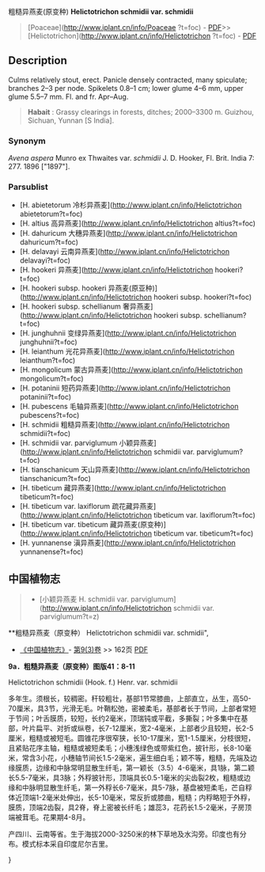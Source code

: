 粗糙异燕麦(原变种) **Helictotrichon schmidii var. schmidii**

> [Poaceae](http://www.iplant.cn/info/Poaceae ?t=foc) - [PDF](http://iplant.cn/foc/pdf/Poaceae.pdf)>>[Helictotrichon](http://www.iplant.cn/info/Helictotrichon ?t=foc) - [PDF](http://www.iplant.cn/foc/pdf/Helictotrichon.pdf)

## Description

Culms relatively stout, erect. Panicle densely contracted, many spiculate; branches 2–3 per node. Spikelets 0.8–1 cm; lower glume 4–6 mm, upper glume 5.5–7 mm. Fl. and fr. Apr–Aug.

> **Habait** : 
> Grassy clearings in forests, ditches; 2000–3300 m. Guizhou, Sichuan, Yunnan [S India].

### Synonym
*Avena aspera* Munro ex Thwaites var. *schmidii* J. D. Hooker, Fl. Brit. India 7: 277. 1896 [\"1897\"].

### Parsublist

* [H.  abietetorum  冷杉异燕麦](http://www.iplant.cn/info/Helictotrichon abietetorum?t=foc)
* [H.  altius  高异燕麦](http://www.iplant.cn/info/Helictotrichon altius?t=foc)
* [H.  dahuricum  大穗异燕麦](http://www.iplant.cn/info/Helictotrichon dahuricum?t=foc)
* [H.  delavayi  云南异燕麦](http://www.iplant.cn/info/Helictotrichon delavayi?t=foc)
* [H.  hookeri  异燕麦](http://www.iplant.cn/info/Helictotrichon hookeri?t=foc)
* [H.  hookeri subsp. hookeri  异燕麦(原亚种)](http://www.iplant.cn/info/Helictotrichon hookeri subsp. hookeri?t=foc)
* [H.  hookeri subsp. schellianum  奢异燕麦](http://www.iplant.cn/info/Helictotrichon hookeri subsp. schellianum?t=foc)
* [H.  junghuhnii  变绿异燕麦](http://www.iplant.cn/info/Helictotrichon junghuhnii?t=foc)
* [H.  leianthum  光花异燕麦](http://www.iplant.cn/info/Helictotrichon leianthum?t=foc)
* [H.  mongolicum  蒙古异燕麦](http://www.iplant.cn/info/Helictotrichon mongolicum?t=foc)
* [H.  potaninii  短药异燕麦](http://www.iplant.cn/info/Helictotrichon potaninii?t=foc)
* [H.  pubescens  毛轴异燕麦](http://www.iplant.cn/info/Helictotrichon pubescens?t=foc)
* [H.  schmidii  粗糙异燕麦](http://www.iplant.cn/info/Helictotrichon schmidii?t=foc)
* [H.  schmidii var. parviglumum  小颖异燕麦](http://www.iplant.cn/info/Helictotrichon schmidii var. parviglumum?t=foc)
* [H.  tianschanicum  天山异燕麦](http://www.iplant.cn/info/Helictotrichon tianschanicum?t=foc)
* [H.  tibeticum  藏异燕麦](http://www.iplant.cn/info/Helictotrichon tibeticum?t=foc)
* [H.  tibeticum var. laxiflorum  疏花藏异燕麦](http://www.iplant.cn/info/Helictotrichon tibeticum var. laxiflorum?t=foc)
* [H.  tibeticum var. tibeticum  藏异燕麦(原变种)](http://www.iplant.cn/info/Helictotrichon tibeticum var. tibeticum?t=foc)
* [H.  yunnanense  滇异燕麦](http://www.iplant.cn/info/Helictotrichon yunnanense?t=foc)

## 中国植物志

> * [小颖异燕麦  H.  schmidii var. parviglumum](http://www.iplant.cn/info/Helictotrichon schmidii var. parviglumum?t=z)

**粗糙异燕麦（原变种） Helictotrichon schmidii var. schmidii",

* [《中国植物志》](http://www.iplant.cn/frps)- [第9(3)卷](http://www.iplant.cn/frps/vol/9(3)) >> 162页 [PDF](http://www.iplant.cn/frps/pdf/9(3)/162.pdf)

**9a．粗糙异燕麦（原变种）图版41：8-11**

Helictotrichon schmidii (Hook. f.) Henr. var. schmidii

多年生。须根长，较稠密。秆较粗壮，基部1节常膝曲，上部直立，丛生，高50-70厘米，具3节，光滑无毛。叶鞘松弛，密被柔毛，基部者长于节间，上部者常短于节间；叶舌膜质，较短，长约2毫米，顶瑞钝或平截，多撕裂；叶多集中在基部，叶片扁平、对折或纵卷，长7-12厘米，宽2-4毫米，上部者少且较短，长2-5厘米，粗糙或被短毛。圆锥花序很窄狭，长10-17厘米，宽1-1.5厘米，分枝很短，且紧贴花序主轴，粗糙或被短柔毛；小穗浅绿色或带紫红色，披针形，长8-10毫米，常含3小花，小穗轴节间长1.5-2毫米，遍生细白毛；颖不等，粗糙，先端及边缘膜质，边缘和中脉常明显散生纤毛，第一颖长（3.5）4-6毫米，具1脉，第二颖长5.5-7毫米，具3脉；外稃披针形，顶端具长0.5-1毫米的尖齿裂2枚，粗糙或边缘和中脉明显散生纤毛，第一外稃长6-7毫米，具5-7脉，基盘被短柔毛，芒自稃体近顶端1-2毫米处伸出，长5-10毫米，常反折或膝曲，粗糙；内稃略短于外稃，膜质，顶端2齿裂，具2脊，脊上密被长纤毛；雄蕊3，花药长1.5-2毫米，子房顶端被茸毛。花果期4-8月。

产四川、云南等省。生于海拔2000-3250米的林下草地及水沟旁。印度也有分布。模式标本采自印度尼尔吉里。

}